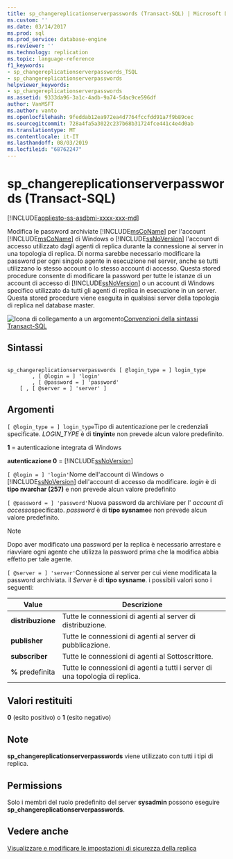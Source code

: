 ```yaml
---
title: sp_changereplicationserverpasswords (Transact-SQL) | Microsoft Docs
ms.custom: ''
ms.date: 03/14/2017
ms.prod: sql
ms.prod_service: database-engine
ms.reviewer: ''
ms.technology: replication
ms.topic: language-reference
f1_keywords:
- sp_changereplicationserverpasswords_TSQL
- sp_changereplicationserverpasswords
helpviewer_keywords:
- sp_changereplicationserverpasswords
ms.assetid: 9333da96-3a1c-4adb-9a74-5dac9ce596df
author: VanMSFT
ms.author: vanto
ms.openlocfilehash: 9feddab12ea972ea4d7764fccfdd91a7f9b89cec
ms.sourcegitcommit: 728a4fa5a3022c237b68b31724fce441c4e4d0ab
ms.translationtype: MT
ms.contentlocale: it-IT
ms.lasthandoff: 08/03/2019
ms.locfileid: "68762247"
---
```

# <a name="spchangereplicationserverpasswords-transact-sql"></a>sp_changereplicationserverpasswords (Transact-SQL)
[!INCLUDE[appliesto-ss-asdbmi-xxxx-xxx-md](../../includes/appliesto-ss-asdbmi-xxxx-xxx-md.md)]

  Modifica le password archiviate [!INCLUDE[msCoName](../../includes/msconame-md.md)] per l'account [!INCLUDE[msCoName](../../includes/msconame-md.md)] di Windows o [!INCLUDE[ssNoVersion](../../includes/ssnoversion-md.md)] l'account di accesso utilizzato dagli agenti di replica durante la connessione ai server in una topologia di replica. Di norma sarebbe necessario modificare la password per ogni singolo agente in esecuzione nel server, anche se tutti utilizzano lo stesso account o lo stesso account di accesso. Questa stored procedure consente di modificare la password per tutte le istanze di un account di accesso di [!INCLUDE[ssNoVersion](../../includes/ssnoversion-md.md)] o un account di Windows specifico utilizzato da tutti gli agenti di replica in esecuzione in un server. Questa stored procedure viene eseguita in qualsiasi server della topologia di replica nel database master.  
  
 ![Icona di collegamento a un argomento](../../database-engine/configure-windows/media/topic-link.gif "Icona di collegamento a un argomento")[Convenzioni della sintassi Transact-SQL](../../t-sql/language-elements/transact-sql-syntax-conventions-transact-sql.md)  
  
## <a name="syntax"></a>Sintassi  
  
```  
  
sp_changereplicationserverpasswords [ @login_type = ] login_type  
        , [ @login = ] 'login'   
        , [ @password = ] 'password'  
    [ , [ @server = ] 'server' ]  
```  
  
## <a name="arguments"></a>Argomenti  
`[ @login_type = ] login_type`Tipo di autenticazione per le credenziali specificate. *LOGIN_TYPE* è di **tinyint**e non prevede alcun valore predefinito.  
  
 **1** = autenticazione integrata di Windows  
  
 **autenticazione 0**  =  [!INCLUDE[ssNoVersion](../../includes/ssnoversion-md.md)]  
  
`[ @login = ] 'login'`Nome dell'account di Windows o [!INCLUDE[ssNoVersion](../../includes/ssnoversion-md.md)] dell'account di accesso da modificare. *login* è di **tipo nvarchar (257)** e non prevede alcun valore predefinito  
  
`[ @password = ] 'password'`Nuova password da archiviare per l' *account di accesso*specificato. *password* è di **tipo sysname**e non prevede alcun valore predefinito.  
  
> [!NOTE]  
>  Dopo aver modificato una password per la replica è necessario arrestare e riavviare ogni agente che utilizza la password prima che la modifica abbia effetto per tale agente.  
  
`[ @server = ] 'server'`Connessione al server per cui viene modificata la password archiviata. il *Server* è di **tipo sysname**. i possibili valori sono i seguenti:  
  
|Value|Descrizione|  
|-----------|-----------------|  
|**distribuzione**|Tutte le connessioni di agenti al server di distribuzione.|  
|**publisher**|Tutte le connessioni di agenti al server di pubblicazione.|  
|**subscriber**|Tutte le connessioni di agenti al Sottoscrittore.|  
|**%** predefinita|Tutte le connessioni di agenti a tutti i server di una topologia di replica.|  
  
## <a name="return-code-values"></a>Valori restituiti  
 **0** (esito positivo) o **1** (esito negativo)  
  
## <a name="remarks"></a>Note  
 **sp_changereplicationserverpasswords** viene utilizzato con tutti i tipi di replica.  
  
## <a name="permissions"></a>Permissions  
 Solo i membri del ruolo predefinito del server **sysadmin** possono eseguire **sp_changereplicationserverpasswords**.  
  
## <a name="see-also"></a>Vedere anche  
 [Visualizzare e modificare le impostazioni di sicurezza della replica](../../relational-databases/replication/security/view-and-modify-replication-security-settings.md)  
  
  
